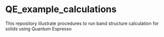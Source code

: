 # QE_example_calculations

This repository illustrate procedures to run band structure calculation for solids using Quantum Espresso

